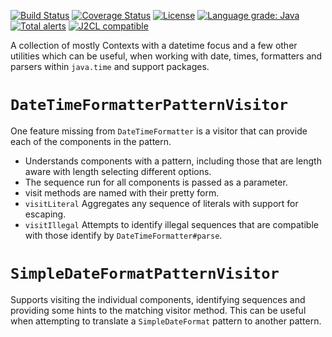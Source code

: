 [![Build Status](https://travis-ci.com/mP1/walkingkooka-datetime.svg?branch=master)](https://travis-ci.com/mP1/walkingkooka-datetime.svg?branch=master)
[![Coverage Status](https://coveralls.io/repos/github/mP1/walkingkooka-datetime/badge.svg?branch=master)](https://coveralls.io/github/mP1/walkingkooka-datetime?branch=master)
[![License](https://img.shields.io/badge/License-Apache%202.0-blue.svg)](https://opensource.org/licenses/Apache-2.0)
[![Language grade: Java](https://img.shields.io/lgtm/grade/java/g/mP1/walkingkooka-datetime.svg?logo=lgtm&logoWidth=18)](https://lgtm.com/projects/g/mP1/walkingkooka-datetime/context:java)
[![Total alerts](https://img.shields.io/lgtm/alerts/g/mP1/walkingkooka-datetime.svg?logo=lgtm&logoWidth=18)](https://lgtm.com/projects/g/mP1/walkingkooka-datetime/alerts/)
[![J2CL compatible](https://img.shields.io/badge/J2CL-compatible-brightgreen.svg)](https://github.com/mP1/j2cl-central)



A collection of mostly Contexts with a datetime focus and a few other utilities which can be useful, when working with
date, times, formatters and parsers within `java.time` and support packages.



# `DateTimeFormatterPatternVisitor`

One feature missing from `DateTimeFormatter` is a visitor that can provide each of the components in the pattern.

- Understands components with a pattern, including those that are length aware with length selecting different options.
- The sequence run for all components is passed as a parameter.
- visit methods are named with their pretty form.
- `visitLiteral` Aggregates any sequence of literals with support for escaping.
- `visitIllegal` Attempts to identify illegal sequences that are compatible with those identify by `DateTimeFormatter#parse`.



# `SimpleDateFormatPatternVisitor`

Supports visiting the individual components, identifying sequences and providing some hints to the matching visitor method.
This can be useful when attempting to translate a `SimpleDateFormat` pattern to another pattern. 




